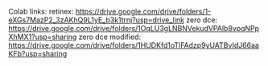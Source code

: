Colab links:
retinex: https://drive.google.com/drive/folders/1-eXGs7MazP2_3zAKhQ9L1yE_b3k1trnj?usp=drive_link 
zero dce: https://drive.google.com/drive/folders/1OqLU3gLNBNVekudVPAlb8vpqNPpXhMX1?usp=sharing 
zero dce modified: https://drive.google.com/drive/folders/1HUDKfd1oTlFAdzp9yUATBvIdJ66aaKFb?usp=sharing
